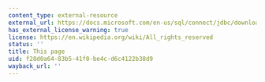 ```yaml
---
content_type: external-resource
external_url: https://docs.microsoft.com/en-us/sql/connect/jdbc/download-microsoft-jdbc-driver-for-sql-server?view=sql-server-ver15
has_external_license_warning: true
license: https://en.wikipedia.org/wiki/All_rights_reserved
status: ''
title: This page
uid: f28d0a64-83b5-41f0-be4c-d6c4122b38d9
wayback_url: ''
---
```


